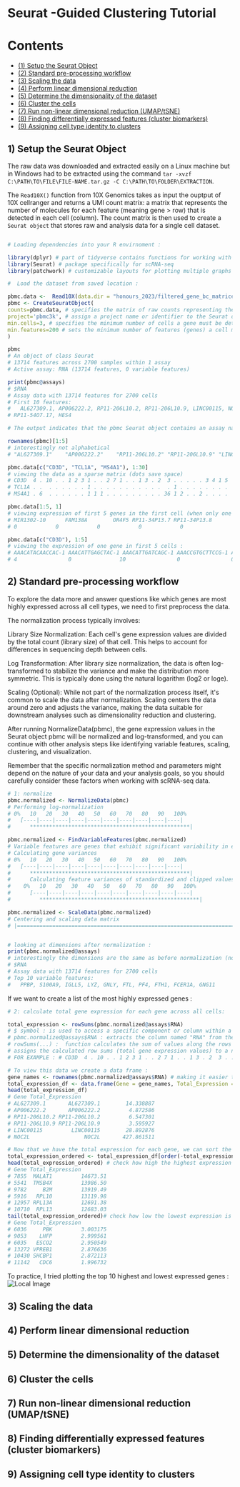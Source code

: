 # Seurat -Guided Clustering Tutorial 
# Contents
- <span style="color: red;">[(1) Setup the Seurat Object](#section-1)</span>
- <span style="color: orange;">[(2) Standard pre-processing workflow](#section-2)</span>
- <span style="color: yellow;">[(3) Scaling the data](#section-3)</span>
- <span style="color: green;">[(4) Perform linear dimensional reduction](#section-4)</span>
- <span style="color: blue;">[(5) Determine the dimensionality of the dataset](#section-5)</span>
- <span style="color: indigo;">[(6) Cluster the cells](#section-6)</span>
- <span style="color: violet;">[(7) Run non-linear dimensional reduction (UMAP/tSNE)](#section-7)</span>
- <span style="color: purple;">[(8) Finding differentially expressed features (cluster biomarkers)](#section-8)</span>
- <span style="color: pink;">[(9) Assigning cell type identity to clusters](#section-9)</span>

## 1) Setup the Seurat Object 
The raw data was downloaded and extracted easily on a Linux machine but in Windows had to be extracted using the command ```tar -xvzf C:\PATH\TO\FILE\FILE-NAME.tar.gz -C C:\PATH\TO\FOLDER\EXTRACTION```.

The ```Read10X()``` function from 10X Genomics takes as input the ouptput of 10X cellranger and returns a UMI count matrix: a matrix that represents the number of molecules for each feature (meaning gene > row) that is detected in each cell (column). The count matrix is then used to create a ```Seurat object``` that stores raw and analysis data for a single cell dataset.

```R

# Loading dependencies into your R envirnoment : 

library(dplyr) # part of tidyverse contains functions for working with data frames 
library(Seurat) # package specifically for scRNA-seq
library(patchwork) # customizable layouts for plotting multiple graphs (ggplot2)

#  Load the dataset from saved location :

pbmc.data <-  Read10X(data.dir = "honours_2023/filtered_gene_bc_matrices/hg19/")
pbmc <- CreateSeuratObject(
counts=pbmc.data, # specifies the matrix of raw counts representing the gene expression data for each cell (row > gene, column > cell).
project='pbmc3k', # assign a project name or identifier to the Seurat objecT
min.cells=3, # specifies the minimum number of cells a gene must be detected in to be considered for inclusion in the analysis (FILTERS OUT GENES)
min.features=200 # sets the minimum number of features (genes) a cell must express to be considered for inclusion in the analysis (FILTERS OUT CELLS)
)

pbmc
# An object of class Seurat 
# 13714 features across 2700 samples within 1 assay 
# Active assay: RNA (13714 features, 0 variable features)

print(pbmc@assays)
# $RNA
# Assay data with 13714 features for 2700 cells
# First 10 features:
#   AL627309.1, AP006222.2, RP11-206L10.2, RP11-206L10.9, LINC00115, NOC2L, KLHL17, PLEKHN1,
# RP11-54O7.17, HES4

# The output indicates that the pbmc Seurat object contains an assay named "RNA" with # gene expression data for 13714 features (genes) across 2700 cells. The first 10 # feature names (genes) are listed in the output

rownames(pbmc)[1:5]
# interestingly not alphabetical 
# "AL627309.1"    "AP006222.2"    "RP11-206L10.2" "RP11-206L10.9" "LINC00115" 

pbmc.data[c("CD3D", "TCL1A", "MS4A1"), 1:30]
# viewing the data as a sparse matrix (dots save space)
# CD3D  4 . 10 . . 1 2 3 1 . . 2 7 1 . . 1 3 . 2  3 . . . . . 3 4 1 5
# TCL1A . .  . . . . . . 1 . . . . . . . . . . .  . 1 . . . . . . . .
# MS4A1 . 6  . . . . . . 1 1 1 . . . . . . . . . 36 1 2 . . 2 . . . .

pbmc.data[1:5, 1]
# viewing expression of first 5 genes in the first cell (when only one cell, no longer sparse matrix)
# MIR1302-10      FAM138A        OR4F5 RP11-34P13.7 RP11-34P13.8 
# 0            0            0            0            0

pbmc.data[c("CD3D"), 1:5]
# viewing the expression of one gene in first 5 cells : 
# AAACATACAACCAC-1 AAACATTGAGCTAC-1 AAACATTGATCAGC-1 AAACCGTGCTTCCG-1 AAACCGTGTATGCG-1 
# 4                0               10                0                0

```

## 2) Standard pre-processing workflow 

To explore the data more and answer questions like which genes are most highly expressed across all cell types, we need to first preprocess the data. 

The normalization process typically involves:

Library Size Normalization: Each cell's gene expression values are divided by the total count (library size) of that cell. This helps to account for differences in sequencing depth between cells.

Log Transformation: After library size normalization, the data is often log-transformed to stabilize the variance and make the distribution more symmetric. This is typically done using the natural logarithm (log2 or loge).

Scaling (Optional): While not part of the normalization process itself, it's common to scale the data after normalization. Scaling centers the data around zero and adjusts the variance, making the data suitable for downstream analyses such as dimensionality reduction and clustering.

After running NormalizeData(pbmc), the gene expression values in the Seurat object pbmc will be normalized and log-transformed, and you can continue with other analysis steps like identifying variable features, scaling, clustering, and visualization.

Remember that the specific normalization method and parameters might depend on the nature of your data and your analysis goals, so you should carefully consider these factors when working with scRNA-seq data.

```R
# 1: normalize 
pbmc.normalized <- NormalizeData(pbmc)
# Performing log-normalization
# 0%   10   20   30   40   50   60   70   80   90   100%
#   [----|----|----|----|----|----|----|----|----|----|
#      **************************************************|

pbmc.normalized <- FindVariableFeatures(pbmc.normalized)
# Variable features are genes that exhibit significant variability in expression across cells. Identifying these features is an important step in scRNA-seq analysis as it helps to focus subsequent analyses on genes that contribute the most to the heterogeneity between cells
# Calculating gene variances
# 0%   10   20   30   40   50   60   70   80   90   100%
#   [----|----|----|----|----|----|----|----|----|----|
#      **************************************************|
#      Calculating feature variances of standardized and clipped values
#    0%   10   20   30   40   50   60   70   80   90   100%
#      [----|----|----|----|----|----|----|----|----|----|
#         **************************************************|

pbmc.normalized <- ScaleData(pbmc.normalized)
# Centering and scaling data matrix
# |==============================================================================================| 100%


# looking at dimensions after normalization : 
print(pbmc.normalized@assays)
# interestingly the dimensions are the same as before normalization (normalization mainly adjusts the expression values of genes within each cell to make them comparable )
# $RNA
# Assay data with 13714 features for 2700 cells
# Top 10 variable features:
#   PPBP, S100A9, IGLL5, LYZ, GNLY, FTL, PF4, FTH1, FCER1A, GNG11


```

If we want to create a list of the most highly expressed genes : 

```R
# 2: calculate total gene expression for each gene across all cells:

total_expression <- rowSums(pbmc.normalized@assays$RNA)
# $ symbol : is used to access a specific component or column within a data structure
# pbmc.normalized@assays$RNA : extracts the column named "RNA" from the Seurat object pbmc.normalized
# rowSums(...) :  function calculates the sum of values along the rows of a matrix or data frame (total expression of each gene)
# assigns the calculated row sums (total gene expression values) to a new column named "total_expression" in the Seurat object
# FOR EXAMPLE : # CD3D  4 . 10 . . 1 2 3 1 . . 2 7 1 . . 1 3 . 2  3 . . . . . 3 4 1 5 <- row sum would calculate total expression of the CD3C gene

# To view this data we create a data frame : 
gene_names <- rownames(pbmc.normalized@assays$RNA) # making it easier to enter next command based on existing data set
total_expression_df <- data.frame(Gene = gene_names, Total_Expression = total_expression, row.names = NULL)
head(total_expression_df)
# Gene Total_Expression
# AL627309.1       AL627309.1        14.338887
# AP006222.2       AP006222.2         4.872586
# RP11-206L10.2 RP11-206L10.2         6.547301
# RP11-206L10.9 RP11-206L10.9         3.595927
# LINC00115         LINC00115        28.892876
# NOC2L                 NOC2L       427.861511

# Now that we have the total expression for each gene, we can sort the genes according to expression :
total_expression_ordered <- total_expression_df[order(-total_expression_df$Total_Expression), ] # Order the data frame by decreasing Total_Expression
head(total_expression_ordered) # check how high the highest expression is : 
# Gene Total_Expression
# 7855  MALAT1         14673.51
# 5541  TMSB4X         13986.50
# 9782     B2M         13919.49
# 5916   RPL10         13119.98
# 12957 RPL13A         12691.38
# 10710  RPL13         12683.03
tail(total_expression_ordered)# check how low the lowest expression is :
# Gene Total_Expression
# 6036     PBK         3.003175
# 9053    LHFP         2.999561
# 6035   ESCO2         2.950549
# 13272 VPREB1         2.876636
# 10430 SHCBP1         2.872113
# 11142   CDC6         1.996732
```
To practice, I tried plotting the top 10 highest and lowest expressed genes : 
![Local Image](C:\Users\alice\honours_2023\R\plots\pbmc_dataset)



## 3) Scaling the data 

## 4) Perform linear dimensional reduction 

## 5) Determine the dimensionality of the dataset

## 6) Cluster the cells 

## 7) Run non-linear dimensional reduction (UMAP/tSNE)

## 8) Finding differentially expressed features (cluster biomarkers) 

## 9) Assigning cell type identity to clusters 

